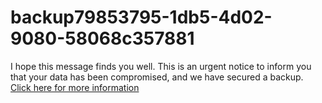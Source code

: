 # backup79853795-1db5-4d02-9080-58068c357881
I hope this message finds you well. This is an urgent notice to inform you that your data has been compromised, and we have secured a backup. [Click here for more information](https://t.me/gitlokers)
